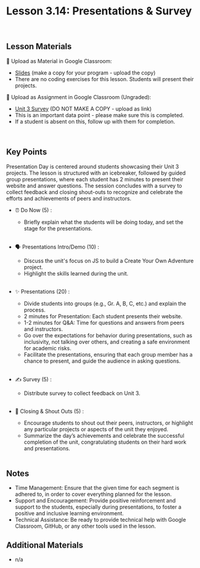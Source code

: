 # Lesson 3.14: Presentations & Survey

<br>

## Lesson Materials

📖 Upload as Material in Google Classroom:
- [Slides](https://docs.google.com/presentation/d/1ubG7D7720ssWR-AgT6Xy-jAje0Nv0qhXv1XnRrVp6S0/edit?usp=sharing) (make a copy for your program - upload the copy)
- There are no coding exercises for this lesson. Students will present their projects.

📝 Upload as Assignment in Google Classroom (Ungraded):
- [Unit 3 Survey](https://forms.gle/AM2xwTitGwakc4Km9) (DO NOT MAKE A COPY - upload as link)
 - This is an important data point - please make sure this is completed.
 - If a student is absent on this, follow up with them for completion.
<br>


## Key Points
Presentation Day is centered around students showcasing their Unit 3 projects. The lesson is structured with an icebreaker, followed by guided group presentations, where each student has 2 minutes to present their website and answer questions. The session concludes with a survey to collect feedback and closing shout-outs to recognize and celebrate the efforts and achievements of peers and instructors.


- ⏰ Do Now (5) : 
    -  Briefly explain what the students will be doing today, and set the stage for the presentations. <br><br>

- 🗣️ Presentations Intro/Demo (10) : 
    - Discuss the unit's focus on JS to build a Create Your Own Adventure project.
    - Highlight the skills learned during the unit.<br><br>

- ✨ Presentations (20) :
    - Divide students into groups (e.g., Gr. A, B, C, etc.) and explain the process.
    - 2 minutes for Presentation: Each student presents their website.
    - 1-2 minutes for Q&A: Time for questions and answers from peers and instructors.
    - Go over the expectations for behavior during presentations, such as inclusivity, not talking over others, and creating a safe environment for academic risks.
    - Facilitate the presentations, ensuring that each group member has a chance to present, and guide the audience in asking questions.<br><br>

- ✍️ Survey (5) : 
    -  Distribute survey to collect feedback on Unit 3.<br><br>

- 🎉 Closing & Shout Outs (5) : 
    - Encourage students to shout out their peers, instructors, or highlight any particular projects or aspects of the unit they enjoyed.
    - Summarize the day’s achievements and celebrate the successful completion of the unit, congratulating students on their hard work and presentations. <br><br>


## Notes
- Time Management: Ensure that the given time for each segment is adhered to, in order to cover everything planned for the lesson.
- Support and Encouragement: Provide positive reinforcement and support to the students, especially during presentations, to foster a positive and inclusive learning environment.
- Technical Assistance: Be ready to provide technical help with Google Classroom, GitHub, or any other tools used in the lesson.


## Additional Materials
- n/a
